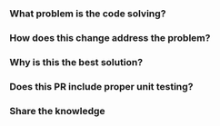 ### What problem is the code solving?

### How does this change address the problem?

### Why is this the best solution?

### Does this PR include proper unit testing?

### Share the knowledge
